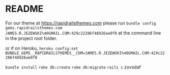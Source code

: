# README

For our theme at https://rapidrailsthemes.com please run `bundle config gems.rapidrailsthemes.com JAMES.R.JEZEWSKI%40GMAIL.COM:429c22286f48926ae0f8` at the command line in the project root folder.

or if on Heroku, `heroku config:set BUNDLE_GEMS__RAPIDRAILSTHEMES__COM=JAMES.R.JEZEWSKI%40GMAIL.COM:429c22286f48926ae0f8`

`bundle install`
`rake db:create`
`rake db:migrate`
`rails s`
zxvsdaf